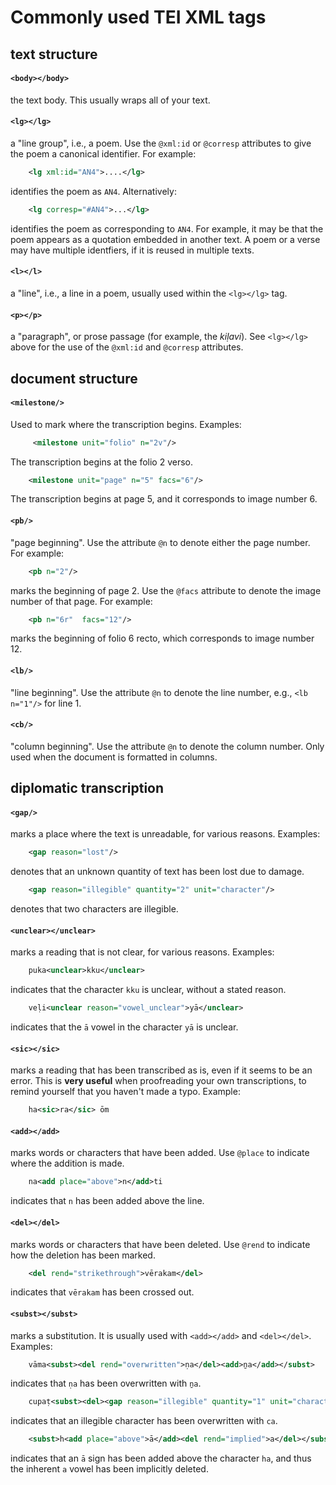 # Commonly used TEI XML tags


## text structure

#### `<body></body>`

the text body. This usually wraps all of your text.


#### `<lg></lg>`

a "line group", i.e., a poem. Use the `@xml:id` or `@corresp` attributes to give the poem a canonical identifier. For example:

```xml	
	<lg xml:id="AN4">....</lg>
```
identifies the poem as `AN4`. Alternatively:

```xml
	<lg corresp="#AN4">...</lg>
```
identifies the poem as corresponding to `AN4`. For example, it may be that the poem appears as a quotation embedded in another text. A poem or a verse may have multiple identfiers, if it is reused in multiple texts.


#### `<l></l>`

a "line", i.e., a line in a poem, usually used within the `<lg></lg>` tag.


#### `<p></p>`

a "paragraph", or prose passage (for example, the _kiḷavi_). See `<lg></lg>` above for the use of the `@xml:id` and `@corresp` attributes.


## document structure

#### `<milestone/>`

Used to mark where the transcription begins. Examples:

```xml
	 <milestone unit="folio" n="2v"/>
```	
The transcription begins at the folio 2 verso.

```xml
	<milestone unit="page" n="5" facs="6"/>
```
The transcription begins at page 5, and it corresponds to image number 6.
 
#### `<pb/>`

"page beginning". Use the attribute `@n` to denote either the page number. For example:

```xml
	<pb n="2"/>
```
marks the beginning of page 2. Use the `@facs` attribute to denote the image number of that page. For example:

```xml
	<pb n="6r"  facs="12"/>
```
marks the beginning of folio 6 recto, which corresponds to image number 12.


#### `<lb/>`

"line beginning". Use the attribute `@n` to denote the line number, e.g., `<lb n="1"/>` for line 1.


#### `<cb/>`

"column beginning". Use the attribute `@n` to denote the column number. Only used when the document is formatted in columns.


## diplomatic transcription

#### `<gap/>`

marks a place where the text is unreadable, for various reasons. Examples:
	
```xml
	<gap reason="lost"/>
```
denotes that an unknown quantity of text has been lost due to damage.

```xml
	<gap reason="illegible" quantity="2" unit="character"/>
```
denotes that two characters are illegible.


#### `<unclear></unclear>`

marks a reading that is not clear, for various reasons. Examples:

```xml
	puka<unclear>kku</unclear>
```
indicates that the character `kku` is unclear, without a stated reason.

```xml
    veḷi<unclear reason="vowel_unclear">yā</unclear>
```
indicates that the `ā` vowel in the character `yā` is unclear. 


#### `<sic></sic>`

marks a reading that has been transcribed as is, even if it seems to be an error. This is **very useful** when proofreading your own transcriptions, to remind yourself that you haven't made a typo. Example:
	
```xml
	ha<sic>ra</sic> ōm
```		


#### `<add></add>`

marks words or characters that have been added. Use `@place` to indicate where the addition is made.

```xml
	na<add place="above">n</add>ti
```
indicates that `n` has been added above the line.


#### `<del></del>`

marks words or characters that have been deleted. Use `@rend` to indicate how the deletion has been marked.

```xml
	<del rend="strikethrough">vērakam</del>
```
indicates that `vērakam` has been crossed out.


#### `<subst></subst>`

marks a substitution. It is usually used with `<add></add>` and `<del></del>`. Examples: 

```xml
	vāma<subst><del rend="overwritten">ṇa</del><add>ṉa</add></subst>
```
indicates that `ṇa` has been overwritten with `ṉa`.

```xml
	cupaṭ<subst><del><gap reason="illegible" quantity="1" unit="character"/></del><add>ca</add></subst>m
```
indicates that an illegible character has been overwritten with `ca`.

```xml
	<subst>h<add place="above">ā</add><del rend="implied">a</del></subst>
```
indicates that an `ā` sign has been added above the character `ha`, and thus the inherent `a` vowel has been implicitly deleted.

